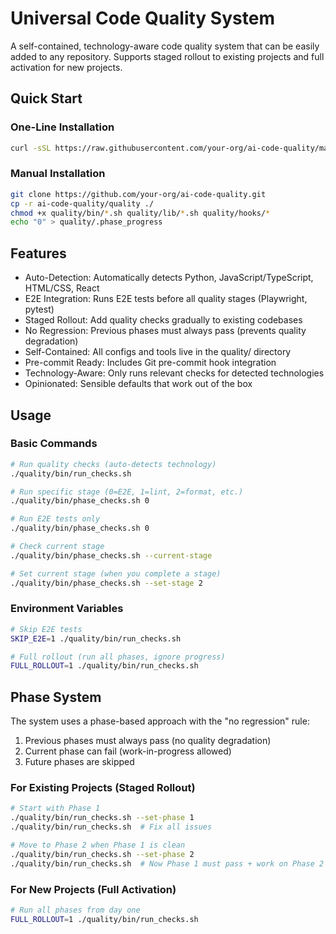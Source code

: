 # Universal Code Quality System

A self-contained, technology-aware code quality system that can be easily added to any repository. Supports staged rollout to existing projects and full activation for new projects.

## Quick Start

### One-Line Installation

```bash
curl -sSL https://raw.githubusercontent.com/your-org/ai-code-quality/main/quality/install.sh | bash
```

### Manual Installation

```bash
git clone https://github.com/your-org/ai-code-quality.git
cp -r ai-code-quality/quality ./
chmod +x quality/bin/*.sh quality/lib/*.sh quality/hooks/*
echo "0" > quality/.phase_progress
```

## Features

- Auto-Detection: Automatically detects Python, JavaScript/TypeScript, HTML/CSS, React
- E2E Integration: Runs E2E tests before all quality stages (Playwright, pytest)
- Staged Rollout: Add quality checks gradually to existing codebases
- No Regression: Previous phases must always pass (prevents quality degradation)
- Self-Contained: All configs and tools live in the quality/ directory
- Pre-commit Ready: Includes Git pre-commit hook integration
- Technology-Aware: Only runs relevant checks for detected technologies
- Opinionated: Sensible defaults that work out of the box

## Usage

### Basic Commands

```bash
# Run quality checks (auto-detects technology)
./quality/bin/run_checks.sh

# Run specific stage (0=E2E, 1=lint, 2=format, etc.)
./quality/bin/phase_checks.sh 0

# Run E2E tests only
./quality/bin/phase_checks.sh 0

# Check current stage
./quality/bin/phase_checks.sh --current-stage

# Set current stage (when you complete a stage)
./quality/bin/phase_checks.sh --set-stage 2
```

### Environment Variables

```bash
# Skip E2E tests
SKIP_E2E=1 ./quality/bin/run_checks.sh

# Full rollout (run all phases, ignore progress)
FULL_ROLLOUT=1 ./quality/bin/run_checks.sh
```

## Phase System

The system uses a phase-based approach with the "no regression" rule:

1. Previous phases must always pass (no quality degradation)
2. Current phase can fail (work-in-progress allowed)
3. Future phases are skipped

### For Existing Projects (Staged Rollout)

```bash
# Start with Phase 1
./quality/bin/run_checks.sh --set-phase 1
./quality/bin/run_checks.sh  # Fix all issues

# Move to Phase 2 when Phase 1 is clean
./quality/bin/run_checks.sh --set-phase 2
./quality/bin/run_checks.sh  # Now Phase 1 must pass + work on Phase 2
```

### For New Projects (Full Activation)

```bash
# Run all phases from day one
FULL_ROLLOUT=1 ./quality/bin/run_checks.sh
```
